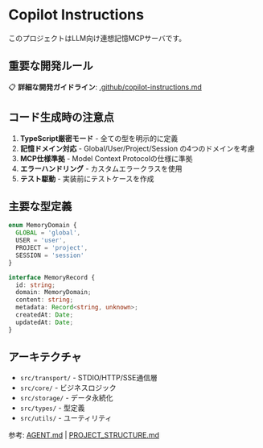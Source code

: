 # Copilot Instructions

このプロジェクトはLLM向け連想記憶MCPサーバです。

## 重要な開発ルール

📋 **詳細な開発ガイドライン**: [.github/copilot-instructions.md](.github/copilot-instructions.md)

## コード生成時の注意点

1. **TypeScript厳密モード** - 全ての型を明示的に定義
2. **記憶ドメイン対応** - Global/User/Project/Session の4つのドメインを考慮
3. **MCP仕様準拠** - Model Context Protocolの仕様に準拠
4. **エラーハンドリング** - カスタムエラークラスを使用
5. **テスト駆動** - 実装前にテストケースを作成

## 主要な型定義

```typescript
enum MemoryDomain {
  GLOBAL = 'global',
  USER = 'user', 
  PROJECT = 'project',
  SESSION = 'session'
}

interface MemoryRecord {
  id: string;
  domain: MemoryDomain;
  content: string;
  metadata: Record<string, unknown>;
  createdAt: Date;
  updatedAt: Date;
}
```

## アーキテクチャ

- `src/transport/` - STDIO/HTTP/SSE通信層
- `src/core/` - ビジネスロジック
- `src/storage/` - データ永続化
- `src/types/` - 型定義
- `src/utils/` - ユーティリティ

参考: [AGENT.md](AGENT.md) | [PROJECT_STRUCTURE.md](PROJECT_STRUCTURE.md)
